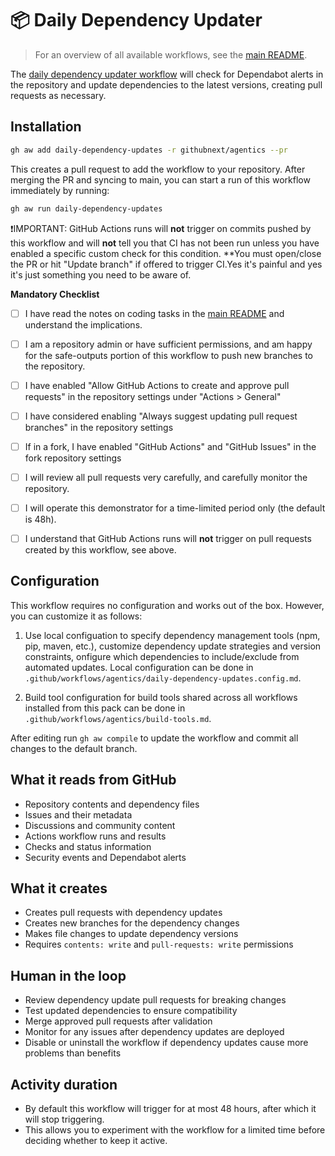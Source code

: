 # 📦 Daily Dependency Updater

> For an overview of all available workflows, see the [main README](../README.md).

The [daily dependency updater workflow](../workflows/daily-dependency-updates.md?plain=1) will check for Dependabot alerts in the repository and update dependencies to the latest versions, creating pull requests as necessary.

## Installation

```bash
gh aw add daily-dependency-updates -r githubnext/agentics --pr
```

This creates a pull request to add the workflow to your repository. After merging the PR and syncing to main, you can start a run of this workflow immediately by running:

```bash
gh aw run daily-dependency-updates
```

❗IMPORTANT: GitHub Actions runs will **not** trigger on commits pushed by this workflow and will **not** tell you that CI has not been run unless you have enabled a specific custom check for this condition. **You must open/close the PR or hit "Update branch" if offered to trigger CI.Yes it's painful and yes it's just something you need to be aware of.

**Mandatory Checklist**

* [ ] I have read the notes on coding tasks in the [main README](../README.md) and understand the implications.

* [ ] I am a repository admin or have sufficient permissions, and am happy for the safe-outputs portion of this workflow to push new branches to the repository.

* [ ] I have enabled "Allow GitHub Actions to create and approve pull requests" in the repository settings under "Actions > General"

* [ ] I have considered enabling "Always suggest updating pull request branches" in the repository settings

* [ ] If in a fork, I have enabled "GitHub Actions" and "GitHub Issues" in the fork repository settings

* [ ] I will review all pull requests very carefully, and carefully monitor the repository. 

* [ ] I will operate this demonstrator for a time-limited period only (the default is 48h). 

* [ ] I understand that GitHub Actions runs will **not** trigger on pull requests created by this workflow, see above.

## Configuration

This workflow requires no configuration and works out of the box. However, you can customize it as follows:

1. Use local configuation to specify dependency management tools (npm, pip, maven, etc.), customize dependency update strategies and version constraints, onfigure which dependencies to include/exclude from automated updates. Local configuration can be done in `.github/workflows/agentics/daily-dependency-updates.config.md`.

2. Build tool configuration for build tools shared across all workflows installed from this pack can be done in `.github/workflows/agentics/build-tools.md`.

After editing run `gh aw compile` to update the workflow and commit all changes to the default branch.

## What it reads from GitHub

- Repository contents and dependency files
- Issues and their metadata
- Discussions and community content
- Actions workflow runs and results
- Checks and status information
- Security events and Dependabot alerts

## What it creates

- Creates pull requests with dependency updates
- Creates new branches for the dependency changes
- Makes file changes to update dependency versions
- Requires `contents: write` and `pull-requests: write` permissions

## Human in the loop

- Review dependency update pull requests for breaking changes
- Test updated dependencies to ensure compatibility
- Merge approved pull requests after validation
- Monitor for any issues after dependency updates are deployed
- Disable or uninstall the workflow if dependency updates cause more problems than benefits

## Activity duration

- By default this workflow will trigger for at most 48 hours, after which it will stop triggering. 
- This allows you to experiment with the workflow for a limited time before deciding whether to keep it active.

